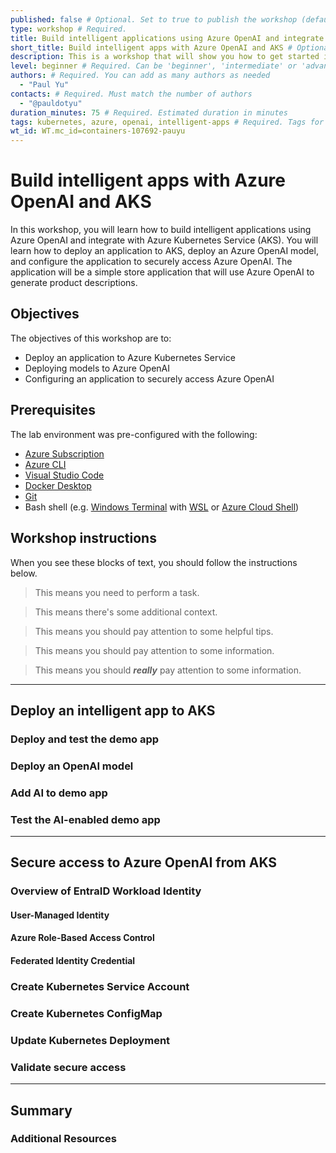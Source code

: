 ```yaml
---
published: false # Optional. Set to true to publish the workshop (default: false)
type: workshop # Required.
title: Build intelligent applications using Azure OpenAI and integrate with Azure Kubernetes Service (AKS) # Required. Full title of the workshop
short_title: Build intelligent apps with Azure OpenAI and AKS # Optional. Short title displayed in the header
description: This is a workshop that will show you how to get started in building intelligent applications using Azure OpenAI and integrating with Azure Kubernetes Service (AKS) # Required.
level: beginner # Required. Can be 'beginner', 'intermediate' or 'advanced'
authors: # Required. You can add as many authors as needed
  - "Paul Yu"
contacts: # Required. Must match the number of authors
  - "@pauldotyu"
duration_minutes: 75 # Required. Estimated duration in minutes
tags: kubernetes, azure, openai, intelligent-apps # Required. Tags for 
wt_id: WT.mc_id=containers-107692-pauyu
---
```


# Build intelligent apps with Azure OpenAI and AKS

In this workshop, you will learn how to build intelligent applications using Azure OpenAI and integrate with Azure Kubernetes Service (AKS). You will learn how to deploy an application to AKS, deploy an Azure OpenAI model, and configure the application to securely access Azure OpenAI. The application will be a simple store application that will use Azure OpenAI to generate product descriptions.

## Objectives

The objectives of this workshop are to:

- Deploy an application to Azure Kubernetes Service
- Deploying models to Azure OpenAI
- Configuring an application to securely access Azure OpenAI

## Prerequisites

The lab environment was pre-configured with the following:

- [Azure Subscription](https://azure.microsoft.com/free)
- [Azure CLI](https://learn.microsoft.com/cli/azure/what-is-azure-cli?WT.mc_id=containers-105184-pauyu)
- [Visual Studio Code](https://code.visualstudio.com/)
- [Docker Desktop](https://www.docker.com/products/docker-desktop/)
- [Git](https://git-scm.com/)
- Bash shell (e.g. [Windows Terminal](https://www.microsoft.com/p/windows-terminal/9n0dx20hk701) with [WSL](https://docs.microsoft.com/windows/wsl/install-win10) or [Azure Cloud Shell](https://shell.azure.com))

## Workshop instructions

When you see these blocks of text, you should follow the instructions below.

<div class="task" data-title="Task">

> This means you need to perform a task.

</div>

<div class="info" data-title="Info">

> This means there's some additional context.

</div>

<div class="tip" data-title="Tip">

> This means you should pay attention to some helpful tips.

</div>

<div class="warning" data-title="Warning">

> This means you should pay attention to some information.

</div>

<div class="important" data-title="Important">

> This means you should **_really_** pay attention to some information.

</div>

---

## Deploy an intelligent app to AKS

### Deploy and test the demo app

### Deploy an OpenAI model

### Add AI to demo app

### Test the AI-enabled demo app

---

## Secure access to Azure OpenAI from AKS

### Overview of EntraID Workload Identity

#### User-Managed Identity

#### Azure Role-Based Access Control

#### Federated Identity Credential

### Create Kubernetes Service Account

### Create Kubernetes ConfigMap

### Update Kubernetes Deployment

### Validate secure access

---

## Summary

### Additional Resources
